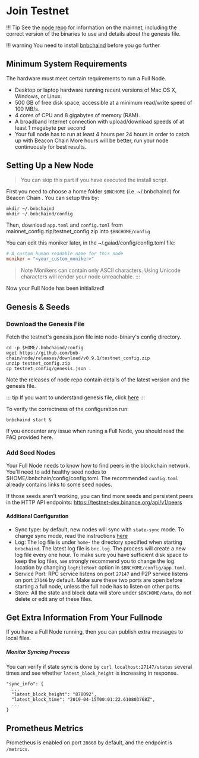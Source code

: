 # Join Testnet

!!! Tip
    See the [node repo](https://github.com/binance-chain/node) for information on the mainnet, including the correct version of the binaries to use and details about the genesis file.

!!! warning
    You need to install [bnbchaind](install.md) before you go further

## Minimum System Requirements
The hardware must meet certain requirements to run a Full Node.

* Desktop or laptop hardware running recent versions of Mac OS X, Windows, or Linux.
* 500 GB of free disk space, accessible at a minimum read/write speed of 100 MB/s.
* 4 cores of CPU and 8 gigabytes of memory (RAM).
* A broadband Internet connection with upload/download speeds of at least 1 megabyte per second
* Your full node has to run at least 4 hours per 24 hours in order to catch up with Beacon Chain  More hours will be better, run your node continuously for best results.

## Setting Up a New Node

> You can skip this part if you have executed the install script.

First you need to choose a home folder `$BNCHOME` (i.e. ~/.bnbchaind) for Beacon Chain .
You can setup this by:

```
mkdir ~/.bnbchaind
mkdir ~/.bnbchaind/config
```
Then, download `app.toml` and `config.toml` from mainnet_config.zip/testnet_config.zip into `$BNCHOME/config`

You can edit this moniker later, in the ~/.gaiad/config/config.toml file:
```toml
# A custom human readable name for this node
moniker = "<your_custom_moniker>"
```

> Note Monikers can contain only ASCII characters. Using Unicode characters will render your node unreachable. :::


Now your Full Node has been initialized!

## Genesis & Seeds

### Download the Genesis File

Fetch the testnet's genesis.json file into node-binary's config directory.
```
cd -p $HOME/.bnbchaind/config
wget https://github.com/bnb-chain/node/releases/download/v0.9.1/testnet_config.zip
unzip testnet_config.zip
cp testnet_config/genesis.json .
```
Note the releases of node repo contain details of the latest version and the genesis file.

::: tip If you want to understand genesis file, click [here](../../learn/genesis.md) :::

To verify the correctness of the configuration run:
```shell
bnbchaind start &
```

If you encounter any issue when runing a Full Node, you should read the FAQ provided here.


### Add Seed Nodes
Your Full Node needs to know how to find peers in the blockchain network. You'll need to add healthy seed nodes to $HOME/.bnbchain/config/config.toml. The recommended `config.toml` already contains links to some seed nodes.

If those seeds aren't working, you can find more seeds and persistent peers in the HTTP API endpoints: https://testnet-dex.binance.org/api/v1/peers

#### Additional Configuration
- Sync type: by default, new nodes will sync with `state-sync` mode. To change sync mode, read the instructions [here](synctypes.md)
- Log: The log file is under `home`- the directory specified when starting `bnbchaind`.
  The latest log file is `bnc.log`. The process will create a new log file every one hour.
  To make sure you have sufficient disk space to keep the log files, we strongly recommend you to change the log location by changing `logFileRoot` option in `$BNCHOME/config/app.toml`.
- Service Port: RPC service listens on port `27147` and P2P service listens on port `27146` by default.
  Make sure these two ports are open before starting a full node, unless the full node has to listen on other ports.
- Store: All the state and block data will store under `$BNCHOME/data`, do not delete or edit any of these files.

## Get Extra Information From Your Fullnode

If you have a Full Node running, then you can publish extra messages to local files.

##### Monitor Syncing Process

You can verify if state sync is done by `curl localhost:27147/status` several times and see whether `latest_block_height` is increasing in response.

```
"sync_info": {
  ...
  "latest_block_height": "878092",
  "latest_block_time": "2019-04-15T00:01:22.610803768Z",
  ...
}
```

## Prometheus Metrics

Prometheus is enabled on port `28660` by default, and the endpoint is `/metrics`.
